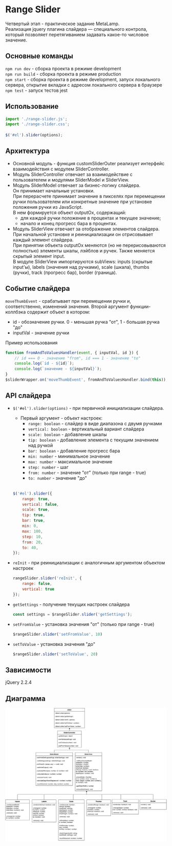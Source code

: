 # Range Slider
Четвертый этап - практическое задание MetaLamp.  
Реализация jquery плагина слайдера — специального контрола, который позволяет перетягиванием задавать какое-то числовое значение.

## Основные команды
`npm run dev` - сборка проекта в режиме development  
`npm run build` - сборка проекта в режиме production  
`npm start` - сборка проекта в режиме development, запуск локального сервера, открытие вкладки с адресом локального сервера в браузере  
`npm test` - запуск тестов jest  

## Использование
```javascript
import './range-slider.js';
import './range-slider.css';

$('#el').slider(options);
```

## Архитектура  
* Основной модуль - функция customSliderOuter реализует интерфейс взаимодействия с модулем SliderController.
* Модуль SliderController отвечает за взаимодействие с пользователем и модулями SliderModel и SliderView.
* Модуль SliderModel отвечает за бизнес-логику слайдера.  
Он принимает начальные установки.  
При перерасчете принимает значение в пикселях при перемещении ручки пользователем или конкретные значение при установке положения ручки из JavaScript.  
В нем формируется объект outputOx, содержащий:
    * для каждой ручки положение в процентах и текущее значение;
    * начало и конец прогресс бара в процентах.
* Модуль SliderView отвечает за отображение элементов слайдера.  
При начальной установке и реинициализации он отрисовывает каждый элемент слайдера.    
При принятии объекта outputOx меняются (но не перерисовываются полностью) элементы шкалы, лэйблов и ручек. Также меняется скрытый элемент input.  
В модуле SliderView импортируются subViews: inputs (скрытые input'ы), labels (значения над ручками), scale (шкала), thumbs (ручки), track (прогресс бар), border (граница).

## Событие слайдера  
`moveThumbEvent` - срабатывает при перемещении ручки и, соответственно, изменений значения. Второй аргумент функции-коллбэка содержит объект в котором:
   - id - обозначение ручки. 0 - меньшая ручка "от", 1 - большая ручка "до"  
   - inputVal - значение ручки

Пример использования
```javascript
function fromAndToValuesHandler(event, { inputVal, id }) {
    // id === 0 - значение "from", id === 1 - значение "to"
    console.log(`id - ${id}`);
    console.log(`значение - ${inputVal}`);
}
$sliderWrapper.on('moveThumbEvent', fromAndToValuesHandler.bind(this));
```

## API слайдера  
-  `$('#el').slider(options)` - при первичной инициализации слайдера.  
    - Первый аргумент - объект настроек:  
        - `range: boolean` - слайдер в виде диапазона с двумя ручками  
        - `vertical: boolean` - вертикальный вариант слайдера  
        - `scale: boolean` - добавление шкалы  
        - `tip: boolean` - добавление элемента с текущим значением над ручкой  
        - `bar: boolean` - добавление прогресс бара  
        - `min: number` - минимальное значение  
        - `max: number` - максимальное значение  
        - `step: number` - шаг  
        - `from: number` - значение "от" (только при range - true)  
        - `to: number` - значение "до"  
        <br>
    ```javascript
    $('#el').slider({
        range: true,
        vertical: false,
        scale: true,
        tip: true,
        bar: true,
        min: 0,
        max: 100,
        step: 10,
        from: 20,
        to: 40,
    });
    ```

- `reInit` - при реинициализации с аналогичным аргументом объектом настроек  

   ```javascript
   rangeSlider.slider('reInit', {
       range: false,
       vertical: true
   });
   ```

- `getSettings` - получение текущих настроек слайдера  

   ```javascript
   const settings = $rangeSlider.slider('getSettings');
   ```

- `setFromValue` - установка значения "от" (только при range - true)   

   ```javascript
   $rangeSlider.slider('setFromValue', 10)
   ```

- `setToValue` - установка значения "до"  

   ```javascript
   $rangeSlider.slider('setToValue', 20)
   ```
   
## Зависимости
jQuery 2.2.4

## Диаграмма
![UML diagram](./src/assets/slider-uml.drawio.svg)
